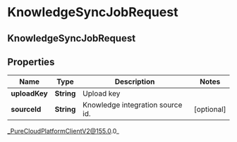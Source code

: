 # KnowledgeSyncJobRequest

## KnowledgeSyncJobRequest

## Properties

|Name | Type | Description | Notes|
|------------ | ------------- | ------------- | -------------|
| **uploadKey** | **String** | Upload key | |
| **sourceId** | **String** | Knowledge integration source id. | [optional] |



_PureCloudPlatformClientV2@155.0.0_
